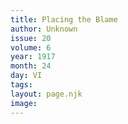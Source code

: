 ```yaml
---
title: Placing the Blame
author: Unknown
issue: 20
volume: 6
year: 1917
month: 24
day: VI
tags:
layout: page.njk
image:
---
```

